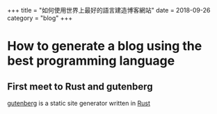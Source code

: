 +++
title = "如何使用世界上最好的語言建造博客網站"
date = 2018-09-26
category = "blog"
+++

# How to generate a blog using the best programming language

## First meet to Rust and gutenberg
  
[gutenberg][1] is a static site generator written in [Rust][2]

[1]: getgutenberg.io "gutenberg"
[2]: rust-lang.org "Rust"


